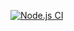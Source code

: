 [![Node.js CI](https://github.com/agnobayiS/greetings-webapp/actions/workflows/node.js.yml/badge.svg)](https://github.com/agnobayiS/greetings-webapp/actions/workflows/node.js.yml)